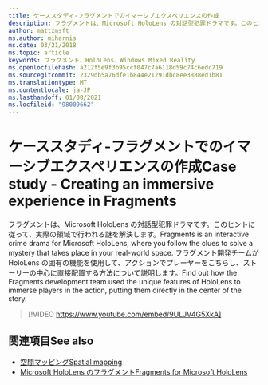 ```yaml
---
title: ケーススタディ-フラグメントでのイマーシブエクスペリエンスの作成
description: フラグメントは、Microsoft HoloLens の対話型犯罪ドラマです。このヒントに従って、実際の領域で行われる謎を解決します。
author: mattzmsft
ms.author: miharnis
ms.date: 03/21/2018
ms.topic: article
keywords: フラグメント、HoloLens、Windows Mixed Reality
ms.openlocfilehash: a212f5e9f3b95ccf047c7a6118d59c74c6edc719
ms.sourcegitcommit: 2329db5a76dfe1b844e21291dbc8ee3888ed1b81
ms.translationtype: MT
ms.contentlocale: ja-JP
ms.lasthandoff: 01/08/2021
ms.locfileid: "98009662"
---
```

# <a name="case-study---creating-an-immersive-experience-in-fragments"></a><span data-ttu-id="f2db6-104">ケーススタディ-フラグメントでのイマーシブエクスペリエンスの作成</span><span class="sxs-lookup"><span data-stu-id="f2db6-104">Case study - Creating an immersive experience in Fragments</span></span>

<span data-ttu-id="f2db6-105">フラグメントは、Microsoft HoloLens の対話型犯罪ドラマです。このヒントに従って、実際の領域で行われる謎を解決します。</span><span class="sxs-lookup"><span data-stu-id="f2db6-105">Fragments is an interactive crime drama for Microsoft HoloLens, where you follow the clues to solve a mystery that takes place in your real-world space.</span></span> <span data-ttu-id="f2db6-106">フラグメント開発チームが HoloLens の固有の機能を使用して、アクションでプレーヤーをこちらし、ストーリーの中心に直接配置する方法について説明します。</span><span class="sxs-lookup"><span data-stu-id="f2db6-106">Find out how the Fragments development team used the unique features of HoloLens to immerse players in the action, putting them directly in the center of the story.</span></span>

>[!VIDEO https://www.youtube.com/embed/9ULJV4G5XkA]

## <a name="see-also"></a><span data-ttu-id="f2db6-107">関連項目</span><span class="sxs-lookup"><span data-stu-id="f2db6-107">See also</span></span>

* [<span data-ttu-id="f2db6-108">空間マッピング</span><span class="sxs-lookup"><span data-stu-id="f2db6-108">Spatial mapping</span></span>](../design/spatial-mapping.md)
* [<span data-ttu-id="f2db6-109">Microsoft HoloLens のフラグメント</span><span class="sxs-lookup"><span data-stu-id="f2db6-109">Fragments for Microsoft HoloLens</span></span>](https://www.microsoft.com/p/fragments/9nblggh5ggm8)
